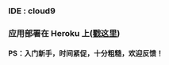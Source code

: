### IDE : cloud9
### 应用部署在 Heroku 上([戳这里](https://murmuring-ravine-37777.herokuapp.com/))



#### PS：入门新手，时间紧促，十分粗糙，欢迎反馈！
